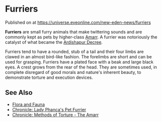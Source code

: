 # Furriers
Published on  at https://universe.eveonline.com/new-eden-news/furriers

**Furriers** are small furry animals that make twittering sounds and are commonly kept as pets by higher-class [Amarr](6BPFRy27fN4LnYlIyzvEwo). A furrier was notoriously the catalyst of what became the [Ardishapur Decree](6hU25lQLApAKe2PoFmqQpB).

Furriers tend to have a rounded, stub of a tail and their four limbs are clawed in an almost bird-like fashion. The forelimbs are short and can be used for grasping. Furriers have a plated face with a beak and large black eyes. A crest grows from the rear of the head. They are sometimes used, in complete disregard of good morals and nature's inherent beauty, to demonstrate torture and execution devices.

See Also
--------
-   [Flora and Fauna](3kiVIQv91cJvCI1fxrqJma)
-   [Chronicle: Lady Phanca's Pet Furrier](7vSbzGbhN468wO3uWxUv7r)
-   [Chronicle: Methods of Torture - The Amarr](2M23KpW0wol3U0fBLubDZZ)
